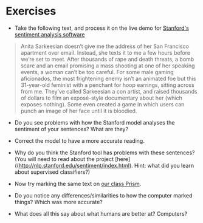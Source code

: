 # Exercises

* Take the following text, and process it on the live demo for [Stanford's sentiment analysis software](http://nlp.stanford.edu:8080/sentiment/rntnDemo.html)

> Anita Sarkeesian doesn’t give me the address of her San Francisco apartment over email. Instead, she texts it to me a few hours before we’re set to meet. After thousands of rape and death threats, a bomb scare and an email promising a mass shooting at one of her speaking events, a woman can’t be too careful. For some male gaming aficionados, the most frightening enemy isn’t an animated foe but this 31-year-old feminist with a penchant for hoop earrings, sitting across from me. They’ve called Sarkeesian a con artist, and raised thousands of dollars to film an exposé-style documentary about her (which exposes nothing). Some even created a game in which users can punch an image of her face until it is bloodied.

* Do you see problems with how the Stanford model analyses the sentiment of your sentences? What are they?

* Correct the model to have a more accurate reading.

* Why do you think the Stanford tool has problems with these sentences? (You will need to read about the project [here]((http://nlp.stanford.edu/sentiment/index.html). Hint: what did you learn about supervised classifiers?)

* Now try marking the same text on [our class Prism](http://prism.scholarslab.org/prisms/84f15902-686a-11e6-905c-005056b3784e/highlight?locale=en).

* Do you notice any differences/similarities to how the computer marked things? Which was more accurate?

* What does all this say about what humans are better at? Computers?